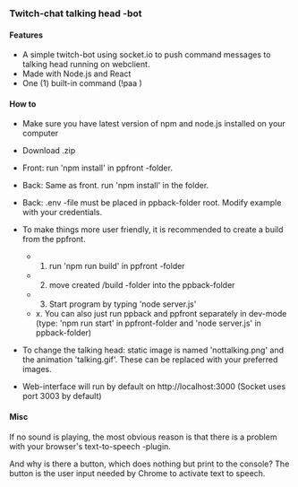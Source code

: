 ### Twitch-chat talking head -bot

#### Features

* A simple twitch-bot using socket.io to push command messages to talking head running on webclient.
* Made with Node.js and React
* One (1) built-in command (!paa <yourmessagetobeplayed>)

#### How to

* Make sure you have latest version of npm and node.js installed on your computer
* Download .zip
* Front: run 'npm install' in ppfront -folder.
* Back: Same as front. run 'npm install' in the folder.
* Back: .env -file must be placed in ppback-folder root. Modify example with your credentials.
* To make things more user friendly, it is recommended to create a build from the ppfront.
	* 1. run 'npm run build' in ppfront -folder
	* 2. move created /build -folder into the ppback-folder
	* 3. Start program by typing 'node server.js'
	* x. You can also just run ppback and ppfront separately in dev-mode (type: 'npm run start' in ppfront-folder and 'node server.js' in ppback-folder)

* To change the talking head: static image is named 'nottalking.png' and the animation 'talking.gif'. These can be replaced with your preferred images.

* Web-interface will run by default on http://localhost:3000 (Socket uses port 3003 by default)

#### Misc

If no sound is playing, the most obvious reason is that there is a problem with your browser's text-to-speech -plugin.  

And why is there a button, which does nothing but print to the console? The button is the user input needed by Chrome to activate text to speech.
